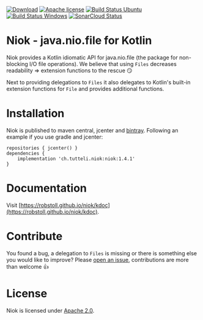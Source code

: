 <!-- for master -->

[![Download](https://api.bintray.com/packages/robstoll/tutteli-jars/niok/images/download.svg)](https://bintray.com/robstoll/tutteli-jars/niok/_latestVersion)
[![Apache license](https://img.shields.io/badge/license-Apache%202.0-brightgreen.svg)](http://opensource.org/licenses/Apache2.0)
[![Build Status Ubuntu](https://github.com/robstoll/niok/workflows/Ubuntu/badge.svg?event=push)](https://github.com/robstoll/niok/actions?query=workflow%3AUbuntu+branch%3Amaster)
[![Build Status Windows](https://github.com/robstoll/niok/workflows/Windows/badge.svg?event=push)](https://github.com/robstoll/niok/actions?query=workflow%3AWindows+branch%3Amaster)
[![SonarCloud Status](https://sonarcloud.io/api/project_badges/measure?project=robstoll_niok&metric=alert_status)](https://sonarcloud.io/dashboard?id=robstoll_niok)

<!-- for a specific release -->
<!--
[![Download](https://img.shields.io/badge/Download-1.4.1-%23007ec6)](https://bintray.com/robstoll/tutteli-jars/niok/1.4.1 "Download 1.4.1 from Bintray")
[![Apache license](https://img.shields.io/badge/license-Apache%202.0-brightgreen.svg)](http://opensource.org/licenses/Apache2.0)
-->

# Niok - java.nio.file for Kotlin

Niok provides a Kotlin idiomatic API for java.nio.file (the package for non-blocking I/O file operations).
We believe that using `Files` decreases readability => extension functions to the rescue :smirk: 

Next to providing delegations to `Files` it also delegates to Kotlin's built-in extension functions for `File` and
provides additional functions.

# Installation

Niok is published to maven central, jcenter and [bintray](https://bintray.com/robstoll/tutteli-jars/niok). 
Following an example if you use gradle and jcenter:

```
repositories { jcenter() }
dependencies {
    implementation 'ch.tutteli.niok:niok:1.4.1'
}
```

# Documentation

Visit [https://robstoll.github.io/niok/kdoc](https://robstoll.github.io/niok/kdoc).

# Contribute
You found a bug, a delegation to `Files` is missing or there is something else you would like to improve?
Please [open an issue](https://github.com/robstoll/niok/issues/new), contributions are more than welcome :+1:

# License
Niok is licensed under [Apache 2.0](http://opensource.org/licenses/Apache2.0).
